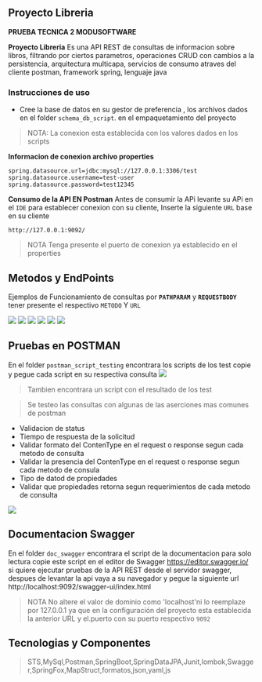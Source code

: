 ## Proyecto Libreria
**PRUEBA TECNICA 2 MODUSOFTWARE**

**Proyecto Libreria** Es una API REST de consultas de informacion sobre libros, filtrando por ciertos parametros, operaciones CRUD con cambios a la persistencia, arquitectura multicapa, servicios de consumo atraves del cliente postman, framework spring, lenguaje java

### **Instrucciones de uso**

+ Cree la base de datos en su gestor de preferencia , los archivos dados en el folder `schema_db_script`. en el empaquetamiento del proyecto
> NOTA: La conexion esta establecida con los valores dados en los scripts 


**Informacion de conexion archivo properties**
~~~
spring.datasource.url=jdbc:mysql://127.0.0.1:3306/test
spring.datasource.username=test-user
spring.datasource.password=test12345
~~~
**Consumo de la API EN Postman**
Antes de consumir la APi levante su APi en el `IDE` para establecer conexion con su cliente, Inserte la siguiente `URL` base en su cliente 

~~~
http://127.0.0.1:9092/
~~~
>NOTA Tenga presente el puerto de conexion ya establecido en el properties


## **Metodos y EndPoints**

Ejemplos de Funcionamiento de consultas por **`PATHPARAM`** y **`REQUESTBODY`** tener presente el respectivo `METODO` Y `URL`

![](https://github.com/DaniKeys/prueba_tecnica_2_modusoftaware/blob/main/prueba_tecnica_2/img/getAllRequest.png)
![](https://github.com/DaniKeys/prueba_tecnica_2_modusoftaware/blob/main/prueba_tecnica_2/img/getAllBookNameRequest.png)
![](https://github.com/DaniKeys/prueba_tecnica_2_modusoftaware/blob/main/prueba_tecnica_2/img/CreateBookRequest.png)
![](https://github.com/DaniKeys/prueba_tecnica_2_modusoftaware/blob/main/prueba_tecnica_2/img/UpdateStockRequest.png)
![](https://github.com/DaniKeys/prueba_tecnica_2_modusoftaware/blob/main/prueba_tecnica_2/img//BuyBookRequest.png)
![](https://github.com/DaniKeys/prueba_tecnica_2_modusoftaware/blob/main/prueba_tecnica_2/img/getAllVentasRequest.png)


## **Pruebas en POSTMAN**

En el folder `postman_script_testing` encontrara los scripts de los test copie y pegue cada script en su respectiva consulta
![](https://github.com/DaniKeys/prueba_tecnica_2_modusoftaware/blob/main/imagenes_proyecto/Captura%20desde%202022-11-19%2022-30-26.png)
>Tambien encontrara un script con el resultado de los test

>Se testeo las consultas con algunas de las aserciones mas comunes de postman

+ Validacion de status
+ Tiempo de respuesta de la solicitud
+ Validar formato del ContenType en el request o response segun cada metodo de consulta
+ Validar la presencia del ContenType en el request o response segun cada metodo de consula
+ Tipo de datod de propiedades
+ Validar que propiedades retorna segun requerimientos de cada metodo de consulta

![](https://github.com/DaniKeys/prueba_tecnica_2_modusoftaware/blob/main/prueba_tecnica_2/img/allTestViewMinimized.png)


## **Documentacion Swagger**

En el folder `doc_swagger` encontrara el script de la documentacion para solo lectura copie este script en el editor de Swagger https://editor.swagger.io/
si quiere ejecutar pruebas de la API REST desde el servidor swagger, despues de levantar la api vaya a su navegador y pegue la siguiente url http://localhost:9092/swagger-ui/index.html

>NOTA No altere el valor de dominio como 'localhost'ni lo reemplaze por 127.0.0.1 ya que en la configuración del proyecto esta establecida la anterior URL y el.puerto con su puerto respectivo `9092`

## Tecnologias y Componentes
>STS,MySql,Postman,SpringBoot,SpringDataJPA,Junit,lombok,Swagger,SpringFox,MapStruct,formatos,json,yaml,js
